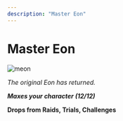 ```yaml
---
description: "Master Eon"
---
```


# Master Eon

![meon](https://vwiki.valorserver.com/api/item/picture/master%20eon)

<i>The original Eon has returned.</i>

***Maxes your character (12/12)***

**Drops from Raids, Trials, Challenges**
